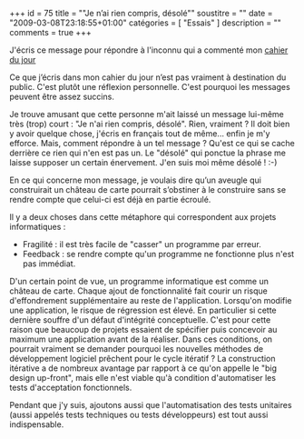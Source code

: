 +++
id = 75
title = "\"Je n’ai rien compris, désolé\""
soustitre = ""
date = "2009-03-08T23:18:55+01:00"
catégories = [ "Essais" ]
description = ""
comments = true
+++

<div class="chapo"></div>

J'écris ce message pour répondre à l'inconnu qui a commenté mon [cahier du jour](../../breve/breve_4)

Ce que j’écris dans mon cahier du jour n’est pas vraiment à destination du public. C'est plutôt une réflexion personnelle. C'est pourquoi les messages peuvent être assez succins.

Je trouve amusant que cette personne m'ait laissé un message lui-même très (trop) court : "Je n'ai rien compris, désolé". Rien, vraiment ? Il doit bien y avoir quelque chose, j'écris en français tout de même... enfin je m'y efforce. Mais, comment répondre à un tel message ? Qu'est ce qui se cache derrière ce rien qui n'en est pas un. Le "désolé" qui ponctue la phrase me laisse supposer un certain énervement. J'en suis moi même désolé ! :-)

En ce qui concerne mon message, je voulais dire qu’un aveugle qui construirait un château de carte pourrait s’obstiner à le construire sans se rendre compte que celui-ci est déjà en partie écroulé.

Il y a deux choses dans cette métaphore qui correspondent aux projets informatiques :
- Fragilité : il est très facile de "casser" un programme par erreur.
- Feedback : se rendre compte qu'un programme ne fonctionne plus n'est pas immédiat.

D'un certain point de vue, un programme informatique est comme un château de carte. Chaque ajout de fonctionnalité fait courir un risque d'effondrement supplémentaire au reste de l'application. Lorsqu'on modifie une application, le risque de régression est élevé. En particulier si cette dernière souffre d'un défaut d'intégrité conceptuelle. C'est pour cette raison que beaucoup de projets essaient de spécifier puis concevoir au maximum une application avant de la réaliser. Dans ces conditions, on pourrait vraiment se demander pourquoi les nouvelles méthodes de développement logiciel prêchent pour le cycle itératif ? La construction itérative a de nombreux avantage par rapport à ce qu'on appelle le "big design up-front", mais elle n'est viable qu'à condition d'automatiser les tests d'acceptation fonctionnels.

Pendant que j'y suis, ajoutons aussi que l'automatisation des tests unitaires (aussi appelés tests techniques ou tests développeurs) est tout aussi indispensable.